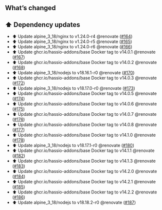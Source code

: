 ## What’s changed

## ⬆️ Dependency updates

- ⬆️ Update alpine_3_18/nginx to v1.24.0-r4 @renovate ([#164](https://github.com/hassio-addons/addon-log-viewer/pull/164))
- ⬆️ Update alpine_3_18/nginx to v1.24.0-r5 @renovate ([#165](https://github.com/hassio-addons/addon-log-viewer/pull/165))
- ⬆️ Update alpine_3_18/nginx to v1.24.0-r6 @renovate ([#166](https://github.com/hassio-addons/addon-log-viewer/pull/166))
- ⬆️ Update ghcr.io/hassio-addons/base Docker tag to v14.0.1 @renovate ([#167](https://github.com/hassio-addons/addon-log-viewer/pull/167))
- ⬆️ Update ghcr.io/hassio-addons/base Docker tag to v14.0.2 @renovate ([#168](https://github.com/hassio-addons/addon-log-viewer/pull/168))
- ⬆️ Update alpine_3_18/nodejs to v18.16.1-r0 @renovate ([#170](https://github.com/hassio-addons/addon-log-viewer/pull/170))
- ⬆️ Update ghcr.io/hassio-addons/base Docker tag to v14.0.3 @renovate ([#172](https://github.com/hassio-addons/addon-log-viewer/pull/172))
- ⬆️ Update alpine_3_18/nodejs to v18.17.0-r0 @renovate ([#173](https://github.com/hassio-addons/addon-log-viewer/pull/173))
- ⬆️ Update ghcr.io/hassio-addons/base Docker tag to v14.0.5 @renovate ([#174](https://github.com/hassio-addons/addon-log-viewer/pull/174))
- ⬆️ Update ghcr.io/hassio-addons/base Docker tag to v14.0.6 @renovate ([#175](https://github.com/hassio-addons/addon-log-viewer/pull/175))
- ⬆️ Update ghcr.io/hassio-addons/base Docker tag to v14.0.7 @renovate ([#176](https://github.com/hassio-addons/addon-log-viewer/pull/176))
- ⬆️ Update ghcr.io/hassio-addons/base Docker tag to v14.0.8 @renovate ([#177](https://github.com/hassio-addons/addon-log-viewer/pull/177))
- ⬆️ Update ghcr.io/hassio-addons/base Docker tag to v14.1.0 @renovate ([#178](https://github.com/hassio-addons/addon-log-viewer/pull/178))
- ⬆️ Update alpine_3_18/nodejs to v18.17.1-r0 @renovate ([#180](https://github.com/hassio-addons/addon-log-viewer/pull/180))
- ⬆️ Update ghcr.io/hassio-addons/base Docker tag to v14.1.1 @renovate ([#182](https://github.com/hassio-addons/addon-log-viewer/pull/182))
- ⬆️ Update ghcr.io/hassio-addons/base Docker tag to v14.1.3 @renovate ([#183](https://github.com/hassio-addons/addon-log-viewer/pull/183))
- ⬆️ Update ghcr.io/hassio-addons/base Docker tag to v14.2.0 @renovate ([#184](https://github.com/hassio-addons/addon-log-viewer/pull/184))
- ⬆️ Update ghcr.io/hassio-addons/base Docker tag to v14.2.1 @renovate ([#185](https://github.com/hassio-addons/addon-log-viewer/pull/185))
- ⬆️ Update ghcr.io/hassio-addons/base Docker tag to v14.2.2 @renovate ([#186](https://github.com/hassio-addons/addon-log-viewer/pull/186))
- ⬆️ Update alpine_3_18/nodejs to v18.18.2-r0 @renovate ([#187](https://github.com/hassio-addons/addon-log-viewer/pull/187))

